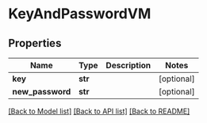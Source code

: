 # KeyAndPasswordVM

## Properties
Name | Type | Description | Notes
------------ | ------------- | ------------- | -------------
**key** | **str** |  | [optional] 
**new_password** | **str** |  | [optional] 

[[Back to Model list]](../README.md#documentation-for-models) [[Back to API list]](../README.md#documentation-for-api-endpoints) [[Back to README]](../README.md)

